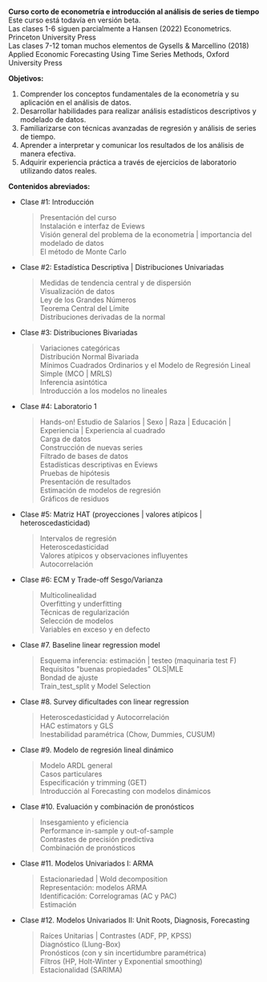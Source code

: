 **Curso corto de econometría e introducción al análisis de series de tiempo**  
Este curso está todavía en versión beta.  
Las clases 1-6 siguen parcialmente a Hansen (2022) Econometrics. Princeton University Press  
Las clases 7-12 toman muchos elementos de Gysells & Marcellino (2018) Applied Economic Forecasting Using Time Series Methods, Oxford University Press  


**Objetivos:**
1. Comprender los conceptos fundamentales de la econometría y su aplicación en el análisis de datos.
2. Desarrollar habilidades para realizar análisis estadísticos descriptivos y modelado de datos.
3. Familiarizarse con técnicas avanzadas de regresión y análisis de series de tiempo.
4. Aprender a interpretar y comunicar los resultados de los análisis de manera efectiva.
5. Adquirir experiencia práctica a través de ejercicios de laboratorio utilizando datos reales.

**Contenidos abreviados:**
- Clase #1: Introducción
	> Presentación del curso  
	> Instalación e interfaz de Eviews  
	> Visión general del problema de la econometría | importancia del modelado de datos  
	> El método de Monte Carlo  

- Clase #2: Estadística Descriptiva | Distribuciones Univariadas
	> Medidas de tendencia central y de dispersión  
	> Visualización de datos  
	> Ley de los Grandes Números  
	> Teorema Central del Límite  
	> Distribuciones derivadas de la normal  

- Clase #3: Distribuciones Bivariadas
	> Variaciones categóricas  
	> Distribución Normal Bivariada  
	> Mínimos Cuadrados Ordinarios y el Modelo de Regresión Lineal Simple (MCO | MRLS)  
	> Inferencia asintótica  
	> Introducción a los modelos no lineales  

- Clase #4: Laboratorio 1
	> Hands-on! Estudio de Salarios | Sexo | Raza | Educación | Experiencia | Experiencia al cuadrado  
	> Carga de datos  
	> Construcción de nuevas series  
	> Filtrado de bases de datos  
	> Estadísticas descriptivas en Eviews  
	> Pruebas de hipótesis  
	> Presentación de resultados  
	> Estimación de modelos de regresión  
	> Gráficos de residuos  

- Clase #5: Matriz HAT (proyecciones | valores atípicos | heteroscedasticidad)  
	> Intervalos de regresión  
	> Heteroscedasticidad  
	> Valores atípicos y observaciones influyentes  
	> Autocorrelación  

- Clase #6: ECM y Trade-off Sesgo/Varianza  
	> Multicolinealidad  
	> Overfitting y underfitting  
	> Técnicas de regularización  
	> Selección de modelos  
	> Variables en exceso y en defecto  

- Clase #7. Baseline linear regression model 
	> Esquema inferencia: estimación | testeo (maquinaria test F)  
	> Requisitos "buenas propiedades" OLS|MLE  
	> Bondad de ajuste  
	> Train_test_split y Model Selection  
	
- Clase #8. Survey dificultades con linear regression
	> Heteroscedasticidad y Autocorrelación  
	> HAC estimators y GLS  
	> Inestabilidad paramétrica (Chow, Dummies, CUSUM)  

- Clase #9. Modelo de regresión lineal dinámico
	> Modelo ARDL general  
	> Casos particulares  
	> Especificación y trimming (GET)  
	> Introducción al Forecasting con modelos dinámicos  
	
- Clase #10. Evaluación y combinación de pronósticos
	> Insesgamiento y eficiencia  
	> Performance in-sample y out-of-sample  
	> Contrastes de precisión predictiva  
	> Combinación de pronósticos  

- Clase #11. Modelos Univariados I: ARMA
	> Estacionariedad | Wold decomposition  
	> Representación: modelos ARMA  
	> Identificación: Correlogramas (AC y PAC)  
	> Estimación  

- Clase #12. Modelos Univariados II: Unit Roots, Diagnosis, Forecasting
	> Raíces Unitarias | Contrastes (ADF, PP, KPSS)  
	> Diagnóstico (Llung-Box)  
	> Pronósticos (con y sin incertidumbre paramétrica)  
	> Filtros (HP, Holt-Winter y Exponential smoothing)  
	> Estacionalidad (SARIMA)  

